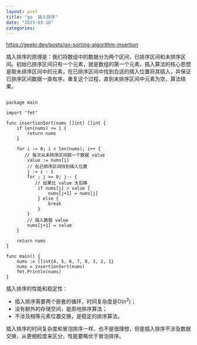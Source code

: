 ```yaml
---
layout: post
title: "go  插入排序"
date: "2023-03-16"
categories: 
---
```

<p><a href="https://geekr.dev/posts/go-sorting-algorithm-insertion">https://geekr.dev/posts/go-sorting-algorithm-insertion</a></p>

<p>插入排序的原理是：我们将数组中的数据分为两个区间，已排序区间和未排序区间。初始已排序区间只有一个元素，就是数组的第一个元素。插入算法的核心思想是取未排序区间中的元素，在已排序区间中找到合适的插入位置将其插入，并保证已排序区间数据一直有序。重复这个过程，直到未排序区间中元素为空，算法结束。</p>

<pre>
<code>
package main

import &quot;fmt&quot;

func insertionSort(nums []int) []int {
    if len(nums) &lt;= 1 {
        return nums
    }

    for i := 0; i &lt; len(nums); i++ {
       // 每次从未排序区间取一个数据 value
        value := nums[i]
        // 在已排序区间找到插入位置
        j := i - 1
        for ; j &gt;= 0; j-- {
           // 如果比 value 大后移
            if nums[j] &gt; value {
                nums[j+1] = nums[j]
            } else {
                break
            }
        }
        // 插入数据 value
        nums[j+1] = value
    }

    return nums
}

func main() {
    nums := []int{4, 5, 6, 7, 8, 3, 2, 1}
    nums = insertionSort(nums)
    fmt.Println(nums)
}</code></pre>

<p>插入排序的性能和稳定性：</p>

<ul>
	<li>插入排序需要两个嵌套的循环，时间复杂度是O(n<sup>2</sup>)；</li>
	<li>没有额外的存储空间，是原地排序算法；</li>
	<li>不涉及相等元素位置交换，是稳定的排序算法。</li>
</ul>

<p>插入排序的时间复杂度和冒泡排序一样，也不是很理想，但是插入排序不涉及数据交换，从更细粒度来区分，性能要略优于冒泡排序。</p>

